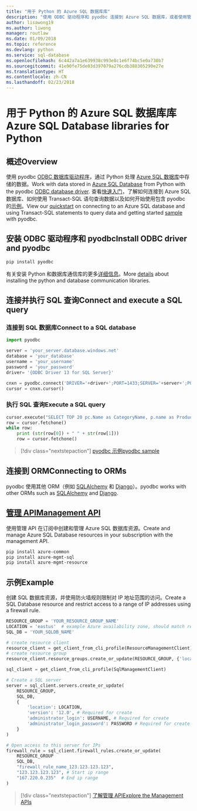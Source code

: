 ```yaml
---
title: "用于 Python 的 Azure SQL 数据库库"
description: "使用 ODBC 驱动程序和 pyodbc 连接到 Azure SQL 数据库，或者使用管理 API 来管理 Azure SQL 实例。"
author: lisawong19
ms.author: liwong
manager: routlaw
ms.date: 01/09/2018
ms.topic: reference
ms.devlang: python
ms.service: sql-database
ms.openlocfilehash: 6c442a7a1e639938c993e8c1e6f74bc5e0a730b7
ms.sourcegitcommit: 41e90fe75de03d397079a276cdb388305290e27e
ms.translationtype: HT
ms.contentlocale: zh-CN
ms.lasthandoff: 02/23/2018
---
```

# <a name="azure-sql-database-libraries-for-python"></a><span data-ttu-id="923af-103">用于 Python 的 Azure SQL 数据库库</span><span class="sxs-lookup"><span data-stu-id="923af-103">Azure SQL Database libraries for Python</span></span>

## <a name="overview"></a><span data-ttu-id="923af-104">概述</span><span class="sxs-lookup"><span data-stu-id="923af-104">Overview</span></span>

<span data-ttu-id="923af-105">使用 pyodbc [ODBC 数据库驱动程序](https://github.com/mkleehammer/pyodbc/wiki/Drivers-and-Driver-Managers)，通过 Python 处理 [Azure SQL 数据库](/azure/sql-database/sql-database-technical-overview)中存储的数据。</span><span class="sxs-lookup"><span data-stu-id="923af-105">Work with data stored in [Azure SQL Database](/azure/sql-database/sql-database-technical-overview) from Python with the pyodbc [ODBC database driver](https://github.com/mkleehammer/pyodbc/wiki/Drivers-and-Driver-Managers).</span></span> <span data-ttu-id="923af-106">查看[快速入门](https://docs.microsoft.com/azure/sql-database/sql-database-connect-query-python)，了解如何连接到 Azure SQL 数据库、如何使用 Transact-SQL 语句查询数据以及如何开始使用包含 pyodbc 的[示例](https://github.com/mkleehammer/pyodbc/wiki/Getting-started)。</span><span class="sxs-lookup"><span data-stu-id="923af-106">View our [quickstart](https://docs.microsoft.com/azure/sql-database/sql-database-connect-query-python) on connecting to an Azure SQL database and using Transact-SQL statements to query data and getting started [sample](https://github.com/mkleehammer/pyodbc/wiki/Getting-started) with pyodbc.</span></span>

## <a name="install-odbc-driver-and-pyodbc"></a><span data-ttu-id="923af-107">安装 ODBC 驱动程序和 pyodbc</span><span class="sxs-lookup"><span data-stu-id="923af-107">Install ODBC driver and pyodbc</span></span>

```bash
pip install pyodbc
```
<span data-ttu-id="923af-108">有关安装 Python 和数据库通信库的更多[详细信息](https://docs.microsoft.com/azure/sql-database/sql-database-connect-query-python#install-the-python-and-database-communication-libraries)。</span><span class="sxs-lookup"><span data-stu-id="923af-108">More [details](https://docs.microsoft.com/azure/sql-database/sql-database-connect-query-python#install-the-python-and-database-communication-libraries) about installing the python and database communication libraries.</span></span>

## <a name="connect-and-execute-a-sql-query"></a><span data-ttu-id="923af-109">连接并执行 SQL 查询</span><span class="sxs-lookup"><span data-stu-id="923af-109">Connect and execute a SQL query</span></span>

### <a name="connect-to-a-sql-database"></a><span data-ttu-id="923af-110">连接到 SQL 数据库</span><span class="sxs-lookup"><span data-stu-id="923af-110">Connect to a SQL database</span></span>

```python
import pyodbc

server = 'your_server.database.windows.net'
database = 'your_database'
username = 'your_username'
password = 'your_password'
driver= '{ODBC Driver 13 for SQL Server}'

cnxn = pyodbc.connect('DRIVER='+driver+';PORT=1433;SERVER='+server+';PORT=1443;DATABASE='+database+';UID='+username+';PWD='+ password)
cursor = cnxn.cursor()
```

### <a name="execute-a-sql-query"></a><span data-ttu-id="923af-111">执行 SQL 查询</span><span class="sxs-lookup"><span data-stu-id="923af-111">Execute a SQL query</span></span>

```python
cursor.execute("SELECT TOP 20 pc.Name as CategoryName, p.name as ProductName FROM [SalesLT].[ProductCategory] pc JOIN [SalesLT].[Product] p ON pc.productcategoryid = p.productcategoryid")
row = cursor.fetchone()
while row:
    print (str(row[0]) + " " + str(row[1]))
    row = cursor.fetchone()
```

> [!div class="nextstepaction"]
> [<span data-ttu-id="923af-112">pyodbc 示例</span><span class="sxs-lookup"><span data-stu-id="923af-112">pyodbc sample</span></span>](https://github.com/mkleehammer/pyodbc/wiki/Getting-started)

## <a name="connecting-to-orms"></a><span data-ttu-id="923af-113">连接到 ORM</span><span class="sxs-lookup"><span data-stu-id="923af-113">Connecting to ORMs</span></span>

<span data-ttu-id="923af-114">pyodbc 使用其他 ORM（例如 [SQLAlchemy](http://docs.sqlalchemy.org/en/latest/dialects/mssql.html?highlight=pyodbc#module-sqlalchemy.dialects.mssql.pyodbc) 和 [Django](https://github.com/lionheart/django-pyodbc/)）。</span><span class="sxs-lookup"><span data-stu-id="923af-114">pyodbc works with other ORMs such as [SQLAlchemy](http://docs.sqlalchemy.org/en/latest/dialects/mssql.html?highlight=pyodbc#module-sqlalchemy.dialects.mssql.pyodbc) and [Django](https://github.com/lionheart/django-pyodbc/).</span></span> 

## <a name="management-apipythonapioverviewazuresqlmanagement"></a>[<span data-ttu-id="923af-115">管理 API</span><span class="sxs-lookup"><span data-stu-id="923af-115">Management API</span></span>](/python/api/overview/azure/sql/management)

<span data-ttu-id="923af-116">使用管理 API 在订阅中创建和管理 Azure SQL 数据库资源。</span><span class="sxs-lookup"><span data-stu-id="923af-116">Create and manage Azure SQL Database resources in your subscription with the management API.</span></span> 

```bash
pip install azure-common
pip install azure-mgmt-sql
pip install azure-mgmt-resource
```

## <a name="example"></a><span data-ttu-id="923af-117">示例</span><span class="sxs-lookup"><span data-stu-id="923af-117">Example</span></span>

<span data-ttu-id="923af-118">创建 SQL 数据库资源，并使用防火墙规则限制对 IP 地址范围的访问。</span><span class="sxs-lookup"><span data-stu-id="923af-118">Create a SQL Database resource and restrict access to a range of IP addresses using a firewall rule.</span></span>

```python
RESOURCE_GROUP = 'YOUR_RESOURCE_GROUP_NAME'
LOCATION = 'eastus'  # example Azure availability zone, should match resource group
SQL_DB = 'YOUR_SQLDB_NAME'

# create resource client
resource_client = get_client_from_cli_profile(ResourceManagementClient)
# create resource group
resource_client.resource_groups.create_or_update(RESOURCE_GROUP, {'location': LOCATION})

sql_client = get_client_from_cli_profile(SqlManagementClient)

# Create a SQL server
server = sql_client.servers.create_or_update(
    RESOURCE_GROUP,
    SQL_DB,
    {
        'location': LOCATION,
        'version': '12.0', # Required for create
        'administrator_login': USERNAME, # Required for create
        'administrator_login_password': PASSWORD # Required for create
    }
)

# Open access to this server for IPs
firewall_rule = sql_client.firewall_rules.create_or_update(
    RESOURCE_GROUP
    SQL_DB,
    "firewall_rule_name_123.123.123.123",
    "123.123.123.123", # Start ip range
    "167.220.0.235"  # End ip range
)
```
> [!div class="nextstepaction"]
> [<span data-ttu-id="923af-119">了解管理 API</span><span class="sxs-lookup"><span data-stu-id="923af-119">Explore the Management APIs</span></span>](/python/api/overview/azure/sql/management)

